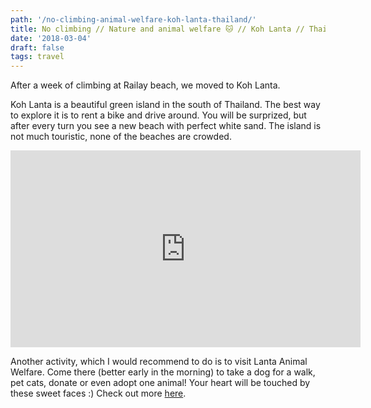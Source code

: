```yaml
---
path: '/no-climbing-animal-welfare-koh-lanta-thailand/'
title: No climbing // Nature and animal welfare 🐱 // Koh Lanta // Thailand
date: '2018-03-04'
draft: false
tags: travel
---
```


After a week of climbing at Railay beach, we moved to Koh Lanta.

Koh Lanta is a beautiful green island in the south of Thailand. The best way to explore it is to rent a bike and drive around. You will be surprized, but after every turn you see a new beach with perfect white sand. The island is not much touristic, none of the beaches are crowded.

<iframe width="560" height="315" src="https://www.youtube.com/embed/6ktiCBqbsSA?rel=0" frameborder="0" allow="autoplay; encrypted-media" allowfullscreen></iframe>

Another activity, which I would recommend to do is to visit Lanta Animal Welfare. Come there (better early in the morning) to take a dog for a walk, pet cats, donate or even adopt one animal! Your heart will be touched by these sweet faces :) Check out more [here](http://www.lantaanimalwelfare.com/).
